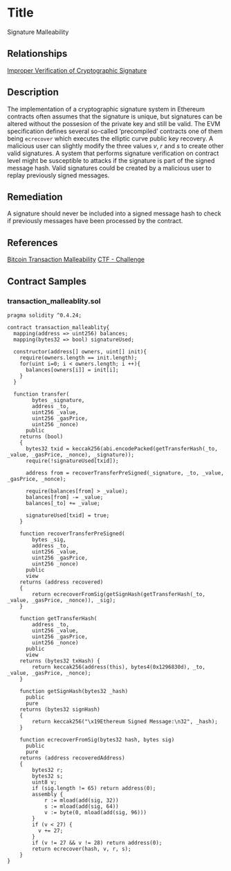 # Title
Signature Malleability

## Relationships
[Improper Verification of Cryptographic Signature](https://cwe.mitre.org/data/definitions/347.html)

## Description

The implementation of a cryptographic signature system in Ethereum contracts often assumes that the signature is unique, but signatures can be altered without the possesion of the private key and still be valid. The EVM specification defines several so-called ‘precompiled’ contracts one of them being `ecrecover` which executes the elliptic curve public key recovery. A malicious user can slightly modify the three values _v_, _r_ and _s_ to create other valid signatures. A system that performs signature verification on contract level might be susceptible to attacks if the signature is part of the signed message hash. Valid signatures could be created by a malicious user to replay previously signed messages.  

## Remediation

A signature should never be included into a signed message hash to check if previously messages have been processed by the contract. 

## References
[Bitcoin Transaction Malleability](https://eklitzke.org/bitcoin-transaction-malleability)
[CTF - Challenge](https://ropsten.etherscan.io/address/0x0daabce0a1261b582e0d949ebca9dff4c22c88ef#code)

## Contract Samples
### transaction_malleablity.sol
```Solidity
pragma solidity ^0.4.24;

contract transaction_malleablity{
  mapping(address => uint256) balances;
  mapping(bytes32 => bool) signatureUsed;

  constructor(address[] owners, uint[] init){
    require(owners.length == init.length);
    for(uint i=0; i < owners.length; i ++){
      balances[owners[i]] = init[i];
    }
  }

  function transfer(
        bytes _signature,
        address _to,
        uint256 _value,
        uint256 _gasPrice,
        uint256 _nonce)
      public
    returns (bool)
    {
      bytes32 txid = keccak256(abi.encodePacked(getTransferHash(_to, _value, _gasPrice, _nonce), _signature));
      require(!signatureUsed[txid]);

      address from = recoverTransferPreSigned(_signature, _to, _value, _gasPrice, _nonce);

      require(balances[from] > _value);
      balances[from] -= _value;
      balances[_to] += _value;

      signatureUsed[txid] = true;
    }

    function recoverTransferPreSigned(
        bytes _sig,
        address _to,
        uint256 _value,
        uint256 _gasPrice,
        uint256 _nonce)
      public
      view
    returns (address recovered)
    {
        return ecrecoverFromSig(getSignHash(getTransferHash(_to, _value, _gasPrice, _nonce)), _sig);
    }

    function getTransferHash(
        address _to,
        uint256 _value,
        uint256 _gasPrice,
        uint256 _nonce)
      public
      view
    returns (bytes32 txHash) {
        return keccak256(address(this), bytes4(0x1296830d), _to, _value, _gasPrice, _nonce);
    }

    function getSignHash(bytes32 _hash)
      public
      pure
    returns (bytes32 signHash)
    {
        return keccak256("\x19Ethereum Signed Message:\n32", _hash);
    }

    function ecrecoverFromSig(bytes32 hash, bytes sig)
      public
      pure
    returns (address recoveredAddress)
    {
        bytes32 r;
        bytes32 s;
        uint8 v;
        if (sig.length != 65) return address(0);
        assembly {
            r := mload(add(sig, 32))
            s := mload(add(sig, 64))
            v := byte(0, mload(add(sig, 96)))
        }
        if (v < 27) {
          v += 27;
        }
        if (v != 27 && v != 28) return address(0);
        return ecrecover(hash, v, r, s);
    }
}

```
